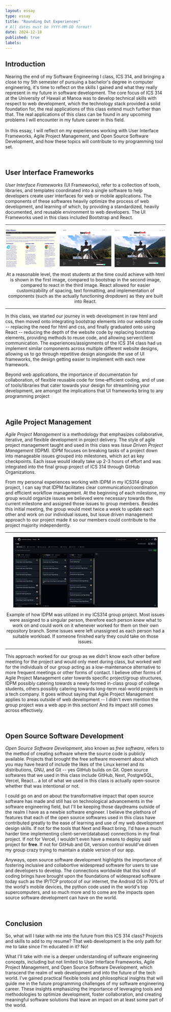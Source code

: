 ```yaml
---
layout: essay
type: essay
title: "Rounding Out Experiences"
# All dates must be YYYY-MM-DD format!
date: 2024-12-18
published: true
labels:
---
```


## Introduction
<p>

Nearing the end of my Software Engineering I class, ICS 314, and bringing a close to my 5th semester of pursuing a bachelor's degree in computer engineering, it's time to reflect on the skills I gained and what they really represent in my future in software development. The core focus of ICS 314 at the University of Hawaii at Manoa was to develop technical skills with respect to web development, which the technology stack provided a solid foundation for, the real applications of this class extend much further than that. The real applications of this class can be found in any upcoming problems I will encounter in my future career in this field.
<br>
<br>
In this essay, I will reflect on my experiences working with User Interface Frameworks, Agile Project Management, and Open Source Software Development, and how these topics will contribute to my programming tool set.
</p>
<br>

## User Interface Frameworks
<p>
<i>User Interface Frameworks</i> (UI Frameworks), refer to a collection of tools, libraries, and templates coordinated into a single software to help developers create user interfaces for web or mobile applications. The components of these softwares heavily optimize the process of web development, and learning of which, by providing a standardized, heavily documented, and reusable environment to web developers. The UI Frameworks used in this class included Bootstrap and React.
</p>
<hr>
<div style="display: flex; justify-content: space-between;">
  <img src="../img/EOYreflection/html.png" alt="Raw html project" style="width: 32%;">
  <img src="../img/EOYreflection/bootstrap.png" alt="Island Snow Bootstrap" style="width: 32%;">
  <img src="../img/EOYreflection/react.png" alt="Island Snow React" style="width: 32%;">
</div>
<p style="text-align: center;">
  At a reasonable level, the most students at the time could achieve with html is shown in the first image, compared to bootstrap in the second image, compared to react in the third image. React allowed for easier customizability of spacing, text formatting, and implementation of components (such as the actually functioning dropdown) as they are built into React.
</p>
<hr>
<p>
In this class, we started our journey in web development in raw html and css, then moved onto integrating bootstrap elements into our website code -- replacing the need for html and css, and finally graduated onto using React -- reducing the depth of the website code by replacing bootstrap elements, providing methods to reuse code, and allowing server/client communication. The experiences/assignments of the ICS 314 class had us implement similar components across multiple different website designs, allowing us to go through repetitive design alongside the use of UI frameworks, the design getting easier to implement with each new framework.
</p>
<p>
Beyond web applications, the importance of documentation for collaboration, of flexible reusable code for time-efficient coding, and of use of tools/libraries that cater towards your design for streamlining your development,  are amongst the implications that UI frameworks bring to any programming project 
</p>
<br>

## Agile Project Management
<p>
<i>Agile Project Management</i> is a methodology that emphasizes collaborative, iterative, and flexible development in project delivery. The style of agile project management taught and used in this class was <i>Issue Driven Project Management</i> (IDPM). IDPM focuses on breaking tasks of a project down into manageable issues grouped into milestones, which act as key checkpoints. Each issue would ideally take up 2-3 hours of effort and was integrated into the final group project of ICS 314 through GitHub Organizations.
</p>
<p>
From my personal experiences working with IDPM in my ICS314 group project, I can say that IDPM facilitates clear communication/coordination and efficient workflow management. At the beginning of each milestone, my group would organize issues we believed were necessary towards the current milestone and assigned those issues to group members. Besides this initial meeting, the group would meet twice a week to update each other and work on our individual issues, but issue driven management approach to our project made it so our members could contribute to the project majority independently.
</p>
<hr>
<div style="display: flex; justify-content: center;">
  <img src="../img/EOYreflection/M1board.png" alt="Final Project Issue Board for Milestone 1" style="width: 90%;">
</div>
<p style="text-align: center;">
  Example of how IDPM was utilized in my ICS314 group project. Most issues were assigned to a singular person, therefore each person knew what to work on and could work on it whenever worked for them on their own repository branch. Some issues were left unassigned as each person had a suitable workload. If someone finished early they could take on those issues.
</p>
<hr>
<p>
This approach worked for our group as we didn't know each other before meeting for the project and would only meet during class, but worked well for the individuals of our group acting as a low-maintenance alternative to more frequent meetings or other forms of contact. I believe other forms of Agile Project Management cater towards specific project/group structures, IDPM possibly catering towards a newly formed in-class group of college students, others possibly catering towards long-term real-world projects in a tech company. It goes without saying that Agile Project Management applies to areas outside of web development -- I didn't even mention the group project was a web app in this section! And its impact still comes across effectively.
</p>
<br>

## Open Source Software Development
<p>
<i>Open Source Software Development</i>, also known as <i>free software</i>, refers to the method of creating software where the source code is publicly available. Projects that brought the free software movement about which you may have heard of include the likes of the Linux kernel and its distributions, GNU, and Git -- yes GitHub builds on Git. Open source softwares that we used in this class include GitHub, Next, PostgreSQL, Vercel, React... a lot of what we used in this class is actually open-source whether that was intentional or not.
</p>
<p>
I could go on and on about the transformative impact that open source software has made and still has on technological advancements in the software engineering field, but I'll be keeping those daydreams outside of the realm I have as a newbie software engineer. I believe the plethora of features that each of the open source softwares used in this class have contributed greatly to the ease of learning and use of my web development design skills. If not for the tools that Next and React bring, I'd have a much harder time implementing client-server(database) connections in my final project. If not for Vercel, I wouldn't even have a means to deploy said project for <b>free</b>. If not for GitHub and Git, version control would've driven my group crazy trying to maintain a stable version of our app.
</p>
<p>
Anyways, open source software development highlights the importance of fostering inclusive and collabortive widespread software for users to use and developers to develop. The connections worldwide that this kind of coding brings have brought upon the foundations of widespread software today such as the IP/TCP protocol of our internet, the Android OS in 70% of the world's mobile devices, the python code used in the world's top supercomputers, and so much more and to come are the impacts open source software development can have on the world.
</p>
<br>

## Conclusion
<p>
So, what will I take with me into the future from this ICS 314 class? Projects and skills to add to my resume? That web development is the only path for me to take since I'm educated in it? No!
</p>
<p>
What I'll take with me is a deeper understanding of software engineering concepts, including but not limited to User Interface Frameworks, Agile Project Management, and Open Source Software Development, which transcend the realm of web development and into the future of the tech world. I’ve gained practical flexible tools and philosophical insights that will guide me in the future programming challenges of my software engineering career. These insights emphasizing the importance of leveraging tools and methodologies to optimize development, foster collaboration, and creating meaningful software solutions that leave an impact on at least some part of the world.
</p>